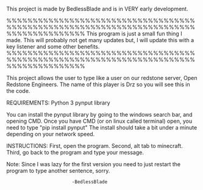 This project is made by BedlessBlade and is in VERY early development. 


%%%%%%%%%%%%%%%%%%%%%%%%%%%%%%%%%%%%%%%%%%%%%%%%%%%%%%%%%%%%%%%%%%%%%%%%%%%%%%%%%%%%%%%
This program is just a
small fun thing I made.
This will probably not
get many updates but,
I will update this with 
a key listener and some
other benefits.
%%%%%%%%%%%%%%%%%%%%%%%%%%%%%%%%%%%%%%%%%%%%%%%%%%%%%%%%%%%%%%%%%%%%%%%%%%%%%%%%%%%%%%%


This project allows the user to type like a user on our redstone server, Open Redstone Engineers. The name of this player is Drz so you will see this in the code.

REQUIREMENTS:
Python 3
pynput library

You can install the pynput library by going to the windows search bar, and opening CMD. Once you have CMD (or on linux called terminal) open, you need to type
"pip install pynput" The install should take a bit under a minute depending on your network speed.


INSTRUCTIONS:
First, open the program.
Second, alt tab to minecraft.
Third, go back to the program and type your message.


Note: Since I was lazy for the first version you need to just restart the program to type another sentence, sorry.


							-BedlessBlade
